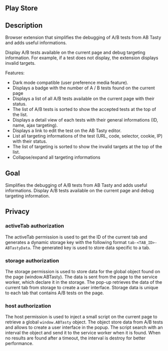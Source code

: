 ## Play Store

## Description

Browser extension that simplifies the debugging of A/B tests from AB Tasty and adds useful informations.

Display A/B tests available on the current page and debug targeting information. For example, if a test does not display, the extension displays invalid targets.

Features:

- Dark mode compatible (user preference media feature).
- Displays a badge with the number of A / B tests found on the current page
- Displays a list of all A/B tests available on the current page with their status.
- The list of A/B tests is sorted to show the accepted tests at the top of the list.
- Displays a detail view of each tests with their general informations (ID, name, ajax targeting).
- Displays a link to edit the test on the AB Tasty editor.
- List all targeting informations of the test (URL, code, selector, cookie, IP) with their status.
- The list of targeting is sorted to show the invalid targets at the top of the list.
- Collapse/expand all targeting informations

## Goal

Simplifies the debugging of A/B tests from AB Tasty and adds useful informations. Display A/B tests available on the current page and debug targeting information.

## Privacy

### activeTab authorization

The activeTab permission is used to get the ID of the current tab and generates a dynamic storage key with the following format `tab-<TAB_ID>-ABTastyData`. The generated key is used to store data specific to a tab.

### storage authorization

The storage permission is used to store data for the global object found on the page (window.ABTasty). The data is sent from the page to the service worker, which declare it in the storage. The pop-up retrieves the data of the current tab from storage to create a user interface. Storage data is unique to each tab that contains A/B tests on the page.

### host authorization

The host permission is used to inject a small script on the current page to retrieve a global `window.ABTasty` object. The object store data from A/B tests and allows to create a user interface in the popup. The script search with an interval the object and send it to the service worker when it is found. When no results are found after a timeout, the interval is destroy for better performance.

